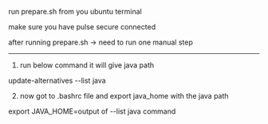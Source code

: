 run prepare.sh from you ubuntu terminal

make sure you have pulse secure connected

after running prepare.sh -> need to run one manual step

---------------------------------------------------------------------------------------
1. run below command it will give java path

update-alternatives --list java

2. now got to .bashrc file and export java_home with the java path

export JAVA_HOME=output of --list java command
